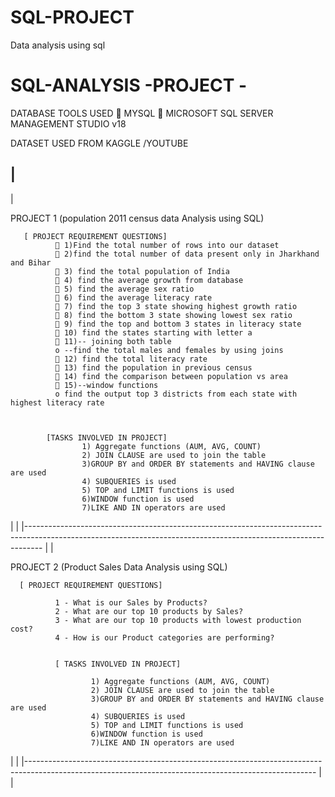 # SQL-PROJECT
Data analysis using sql


# SQL-ANALYSIS -PROJECT -
DATABASE TOOLS USED 
	MYSQL 
	MICROSOFT SQL SERVER MANAGEMENT STUDIO v18

DATASET USED FROM KAGGLE /YOUTUBE


|
-------------------------------------------------------------------------------------------------------------------------------------------------------------------
|

PROJECT 1 (population 2011 census data Analysis using SQL)  

       [ PROJECT REQUIREMENT QUESTIONS]
              	1)Find the total number of rows into our dataset
              	2)find the total number of data present only in Jharkhand and Bihar
              	3) find the total population of India
              	4) find the average growth from database 
              	5) find the average sex ratio
              	6) find the average literacy rate
              	7) find the top 3 state showing highest growth ratio
              	8) find the bottom 3 state showing lowest sex ratio
              	9) find the top and bottom 3 states in literacy state
              	10) find the states starting with letter a
              	11)-- joining both table
              o	--find the total males and females by using joins 
              	12) find the total literacy rate
              	13) find the population in previous census
              	14) find the comparison between population vs area
              	15)--window functions 
              o	find the output top 3 districts from each state with highest literacy rate



            [TASKS INVOLVED IN PROJECT]
                    1) Aggregate functions (AUM, AVG, COUNT)
                    2) JOIN CLAUSE are used to join the table
                    3)GROUP BY and ORDER BY statements and HAVING clause are used 
                    4) SUBQUERIES is used 
                    5) TOP and LIMIT functions is used 
                    6)WINDOW function is used 
                    7)LIKE AND IN operators are used

|
|
|----------------------------------------------------------------------------------------------------------------------------------------------------------------
|
|



PROJECT 2 (Product Sales Data Analysis using SQL)  

      [ PROJECT REQUIREMENT QUESTIONS]

              1 - What is our Sales by Products?
              2 - What are our top 10 products by Sales?
              3 - What are our top 10 products with lowest production cost?
              4 - How is our Product categories are performing?


              [ TASKS INVOLVED IN PROJECT]
              
                      1) Aggregate functions (AUM, AVG, COUNT)
                      2) JOIN CLAUSE are used to join the table
                      3)GROUP BY and ORDER BY statements and HAVING clause are used 
                      4) SUBQUERIES is used 
                      5) TOP and LIMIT functions is used 
                      6)WINDOW function is used 
                      7)LIKE AND IN operators are used 



|
|
|------------------------------------------------------------------------------------------------------------------------------------------------------
|
|
